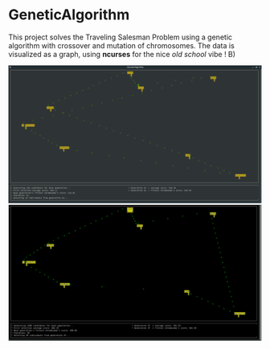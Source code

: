 # GeneticAlgorithm

This project solves the Traveling Salesman Problem using a genetic algorithm with crossover and mutation of chromosomes.
The data is visualized as a graph, using **ncurses** for the nice *old school* vibe ! B)

![The genetic algorithm solving the traveling salesman problem](/GeneticAlgo.png)
![The genetic algorithm solved the traveling salesman problem](/TSP_Solved.png)
